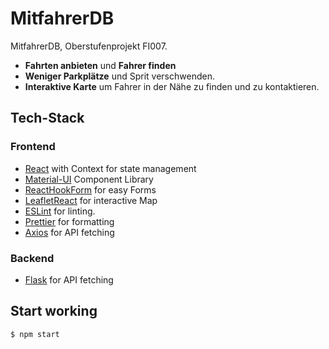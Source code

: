 # MitfahrerDB

MitfahrerDB, Oberstufenprojekt FI007.

- **Fahrten anbieten** und **Fahrer finden**
- **Weniger Parkplätze** und Sprit verschwenden.
- **Interaktive Karte** um Fahrer in der Nähe zu finden und zu kontaktieren.

## Tech-Stack

### Frontend

- [React](https://github.com/facebook/react) with Context for state management
- [Material-UI](https://github.com/callemall/material-ui) Component Library
- [ReactHookForm](https://github.com/react-hook-form/react-hook-form) for easy Forms
- [LeafletReact](https://github.com/PaulLeCam/react-leaflet) for interactive Map
- [ESLint](https://github.com/eslint/eslint) for linting.
- [Prettier](https://github.com/prettier/prettier) for formatting
- [Axios](https://github.com/axios/axios) for API fetching

### Backend

- [Flask](https://github.com/pallets/flask) for API fetching

## Start working

```
$ npm start
```
